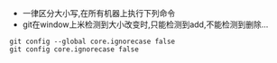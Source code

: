 * 一律区分大小写,在所有机器上执行下列命令
* git在window上米检测到大小改变时,只能检测到add,不能检测到删除...
```
git config --global core.ignorecase false
git config core.ignorecase false
```

